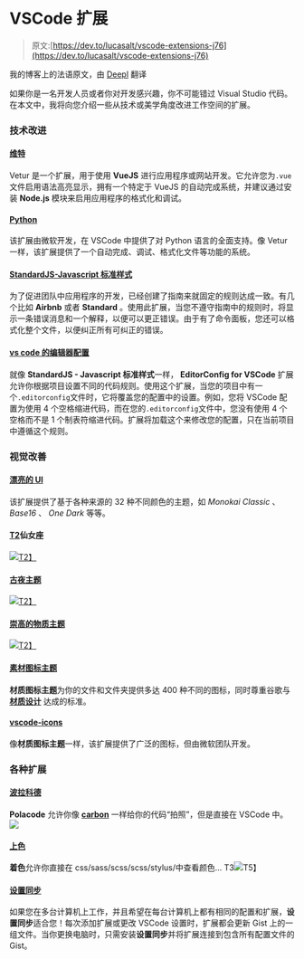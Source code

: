 # VSCode 扩展

> 原文:[https://dev.to/lucasalt/vscode-extensions-j76](https://dev.to/lucasalt/vscode-extensions-j76)

我的博客上的法语原文，由 [Deepl](https://deepl.com) 翻译

如果你是一名开发人员或者你对开发感兴趣，你不可能错过 Visual Studio 代码。在本文中，我将向您介绍一些从技术或美学角度改进工作空间的扩展。

### [](#technical-improvements)技术改进

#### [](#vetur)[维特](https://marketplace.visualstudio.com/items?itemName=octref.vetur)

Vetur 是一个扩展，用于使用 **VueJS** 进行应用程序或网站开发。它允许您为`.vue`文件启用语法高亮显示，拥有一个特定于 VueJS 的自动完成系统，并建议通过安装 **Node.js** 模块来启用应用程序的格式化和调试。

#### [](#python)[Python](https://marketplace.visualstudio.com/items?itemName=ms-python.python)

该扩展由微软开发，在 VSCode 中提供了对 Python 语言的全面支持。像 Vetur 一样，该扩展提供了一个自动完成、调试、格式化文件等功能的系统。

#### [StandardJS-Javascript 标准样式](https://marketplace.visualstudio.com/items?itemName=chenxsan.vscode-standardjs)

为了促进团队中应用程序的开发，已经创建了指南来就固定的规则达成一致。有几个比如 **Airbnb** 或者 **Standard** 。使用此扩展，当您不遵守指南中的规则时，将显示一条错误消息和一个解释，以便可以更正错误。由于有了命令面板，您还可以格式化整个文件，以便纠正所有可纠正的错误。

#### [vs code 的编辑器配置](https://marketplace.visualstudio.com/items?itemName=EditorConfig.EditorConfig)

就像 **StandardJS - Javascript 标准样式**一样， **EditorConfig for VSCode** 扩展允许你根据项目设置不同的代码规则。使用这个扩展，当您的项目中有一个`.editorconfig`文件时，它将覆盖您的配置中的设置。例如，您将 VSCode 配置为使用 4 个空格缩进代码，而在您的`.editorconfig`文件中，您没有使用 4 个空格而不是 1 个制表符缩进代码。扩展将加载这个来修改您的配置，只在当前项目中遵循这个规则。

### [](#visual-improvements)视觉改善

#### [](#beautiful-ui)[漂亮的 UI](https://marketplace.visualstudio.com/items?itemName=swashata.beautiful-ui)

该扩展提供了基于各种来源的 32 种不同颜色的主题，如 *Monokai Classic* 、 *Base16* 、 *One Dark* 等等。

#### [T2](#andromeda)仙女座

[![](../Images/f5a0086909fa195a302e85ab83abc1c6.png)T2】](https://res.cloudinary.com/practicaldev/image/fetch/s--Kd-_2LnD--/c_limit%2Cf_auto%2Cfl_progressive%2Cq_auto%2Cw_880/https://lucasalt.fr/assets/images/blog/extensions-vscode/andromeda.png)

#### [](#palenight-theme)[古夜主题](https://marketplace.visualstudio.com/items?itemName=whizkydee.material-palenight-theme)

[![](../Images/9154f9f6410a64668c283bf982666ae2.png)T2】](https://res.cloudinary.com/practicaldev/image/fetch/s--re5AiQIF--/c_limit%2Cf_auto%2Cfl_progressive%2Cq_auto%2Cw_880/https://i.imgur.com/1mYWEP4.png)

#### [](#sublime-material-theme)[崇高的物质主题](https://marketplace.visualstudio.com/items?itemName=jprestidge.theme-material-theme)

[![](../Images/e9e38ebf566c4a6f6402c3815d51df3e.png)T2】](https://res.cloudinary.com/practicaldev/image/fetch/s--zo5WD8yD--/c_limit%2Cf_auto%2Cfl_progressive%2Cq_auto%2Cw_880/https://lucasalt.fr/assets/images/blog/extensions-vscode/sublime_material_theme.png)

#### [](#material-icon-theme)[素材图标主题](https://marketplace.visualstudio.com/items?itemName=PKief.material-icon-theme)

**材质图标主题**为你的文件和文件夹提供多达 400 种不同的图标，同时尊重谷歌与 **[材质设计](https://material.io/)** 达成的标准。

#### [](#vscodeicons)[vscode-icons](https://marketplace.visualstudio.com/items?itemName=vscode-icons-team.vscode-icons)

像**材质图标主题**一样，该扩展提供了广泛的图标，但由微软团队开发。

### [](#various-extensions)各种扩展

#### [](#polacode)[波拉科德](https://marketplace.visualstudio.com/items?itemName=pnp.polacode)

**Polacode** 允许你像 **[carbon](https://carbon.now.sh)** 一样给你的代码“拍照”，但是直接在 VSCode 中。
[![](../Images/7768b074d58f26d0148a8f1fb5e71033.png)](https://res.cloudinary.com/practicaldev/image/fetch/s--UJxzucOP--/c_limit%2Cf_auto%2Cfl_progressive%2Cq_66%2Cw_880/https://lucasalt.fr/assets/images/blog/extensions-vscode/polacode.gif)

#### [](#colorize)[上色](https://marketplace.visualstudio.com/items?itemName=kamikillerto.vscode-colorize)

**着色**允许你直接在 css/sass/scss/scss/stylus/中查看颜色...
T3![](../Images/372c8e972d126f3af32671b82a1ca887.png)T5】

#### [](#setting-sync)[设置同步](https://marketplace.visualstudio.com/items?itemName=Shan.code-settings-sync)

如果您在多台计算机上工作，并且希望在每台计算机上都有相同的配置和扩展，**设置同步**适合您！每次添加扩展或更改 VSCode 设置时，扩展都会更新 Gist 上的一组文件。当你更换电脑时，只需安装**设置同步**并将扩展连接到包含所有配置文件的 Gist。